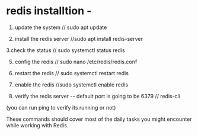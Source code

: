 # redis installtion -
1. update the system
// sudo apt update

3. install the redis server
//sudo apt install redis-server

3.check the status
// sudo systemctl status redis

5. config the redis
// sudo nano /etc/redis/redis.conf
  
7. restart the redis
// sudo systemctl restart redis

9. enable the redis
//sudo systemctl enable redis

11. verify the redis server  -- default port is going to be 6379
// redis-cli

(you can run ping to verify its running or not)






These commands should cover most of the daily tasks you might encounter while working with Redis.
